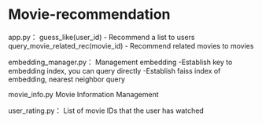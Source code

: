 # Movie-recommendation

app.py：
  guess_like(user_id)    - Recommend a list to users
  query_movie_related_rec(movie_id)    - Recommend related movies to movies
  
embedding_manager.py：
  Management embedding    -Establish key to embedding index, you can query directly
                          -Establish faiss index of embedding, nearest neighbor query

movie_info.py
  Movie Information Management
  
user_rating.py：
  List of movie IDs that the user has watched
